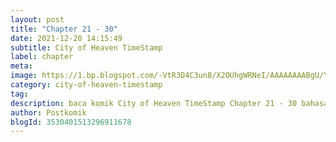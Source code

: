 ```yaml
---
layout: post 
title: "Chapter 21 - 30"
date: 2021-12-20 14:15:49
subtitle: City of Heaven TimeStamp
label: chapter
meta: 
image: https://1.bp.blogspot.com/-VtR3D4C3un8/X2OUhgWRNeI/AAAAAAAABgU/YqUYBwfKbaESeyW6aVFWEjlZX8EbAzo0QCLcBGAsYHQ/s72-c/timedstamp2fds.webp
category: city-of-heaven-timestamp
tag: 
description: baca komik City of Heaven TimeStamp Chapter 21 - 30 bahasa indonesia 
author: Postkomik
blogId: 3530401513296911678
---
```

